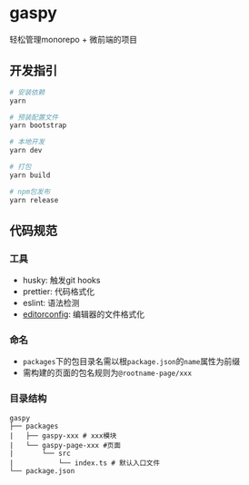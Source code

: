 # gaspy

轻松管理monorepo + 微前端的项目

## 开发指引

```bash
# 安装依赖
yarn

# 预装配置文件
yarn bootstrap

# 本地开发
yarn dev

# 打包
yarn build

# npm包发布
yarn release
```

## 代码规范

### 工具

- husky: 触发git hooks
- prettier: 代码格式化
- eslint: 语法检测
- [editorconfig](https://editorconfig.org/): 编辑器的文件格式化

### 命名

- `packages`下的包目录名需以根`package.json`的`name`属性为前缀
- 需构建的页面的包名规则为`@rootname-page/xxx`

### 目录结构

```
gaspy
├── packages
|   ├── gaspy-xxx # xxx模块
|   └── gaspy-page-xxx #页面
|       └── src
|           └── index.ts # 默认入口文件
└── package.json
```

